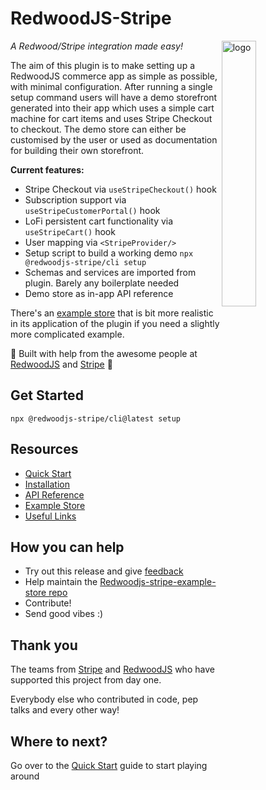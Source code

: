 
# RedwoodJS-Stripe

<img alt="logo" src="https://github.com/chrisvdm/redwoodjs-stripe/assets/4147109/a4575c0c-184e-4073-9ef9-b5647ca7fc03"  width="33%" align="right">

_A Redwood/Stripe integration made easy!_

The aim of this plugin is to make setting up a RedwoodJS commerce app as simple as possible, with minimal configuration. After running a single setup command users will have a demo storefront generated into their app which uses a simple cart machine for cart items and uses Stripe Checkout to checkout. The demo store can either be customised by the user or used as documentation for building their own storefront.

**Current features:**

- Stripe Checkout via `useStripeCheckout()` hook
- Subscription support via `useStripeCustomerPortal()` hook
- LoFi persistent cart functionality via `useStripeCart()` hook
- User mapping via `<StripeProvider/>`
- Setup script to build a working demo `npx @redwoodjs-stripe/cli setup`
- Schemas and services are imported from plugin. Barely any boilerplate needed
- Demo store as in-app API reference

There's an [example store](https://github.com/redwoodjs/example-store-stripe) that is bit more realistic in its application of the plugin if you need a slightly more complicated example. 

🚀 Built with help from the awesome people at [RedwoodJS](https://redwoodjs.com/) and [Stripe](https://stripe.com/) 🚀

## Get Started

```
npx @redwoodjs-stripe/cli@latest setup
```

## Resources
- [Quick Start](https://github.com/chrisvdm/redwoodjs-stripe/wiki/Quick-Start)
- [Installation](https://github.com/chrisvdm/redwoodjs-stripe/wiki/Installation)
- [API Reference](https://github.com/chrisvdm/redwoodjs-stripe/wik/API-Reference)
- [Example Store](https://github.com/redwoodjs/example-store-stripe)
- [Useful Links](https://github.com/chrisvdm/redwoodjs-stripe/wiki/Useful-Links)



## How you can help

<a name="contribution"></a>

- Try out this release and give [feedback](https://github.com/chrisvdm/redwoodjs-stripe/discussions/60)
- Help maintain the [Redwoodjs-stripe-example-store repo](https://github.com/redwoodjs/example-store)
- Contribute!
- Send good vibes :)

## Thank you

<a name="thank-you"></a>

The teams from [Stripe](https://stripe.com/) and [RedwoodJS](https://redwoodjs.com/) who have supported this project from day one.

Everybody else who contributed in code, pep talks and every other way!

## Where to next? 
Go over to the [Quick Start](https://github.com/chrisvdm/redwoodjs-stripe/wiki/Quick-Start) guide to start playing around

